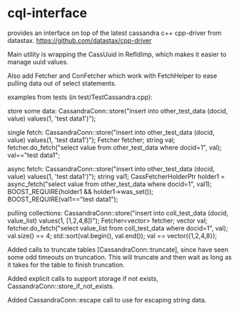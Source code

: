 cql-interface
=============

provides an interface on top of the latest cassandra c++ cpp-driver from datastax.
https://github.com/datastax/cpp-driver

Main utility is wrapping the CassUuid in RefIdImp, which makes it easier to manage uuid values. 

Also add Fetcher and ConFetcher which work with FetchHelper to ease pulling data out of select statements.


examples from tests (in test/TestCassandra.cpp):

store some data:
    CassandraConn::store("insert into other_test_data (docid, value) values(1, 'test data1')");

single fetch:
    CassandraConn::store("insert into other_test_data (docid, value) values(1, 'test data1')");
    Fetcher<string> fetcher;
    string val;
    fetcher.do_fetch("select value from other_test_data where docid=1", val);
    val=="test data1";

async fetch:
    CassandraConn::store("insert into other_test_data (docid, value) values(1, 'test data1')");
    string val1;
    CassFetcherHolderPtr holder1 = async_fetch("select value from other_test_data where docid=1", val1);
    BOOST_REQUIRE(holder1 && holder1->was_set());
    BOOST_REQUIRE(val1=="test data1");

pulling collections:
    CassandraConn::store("insert into coll_test_data (docid, value_list) values(1, [1,2,4,8])");
    Fetcher<vector<int>> fetcher;
    vector<int> val;
    fetcher.do_fetch("select value_list from coll_test_data where docid=1", val);
    val.size() == 4;
    std::sort(val.begin(), val.end());
    val == vector<int>({1,2,4,8});

Added calls to truncate tables [CassandraConn::truncate], since have seen some odd timeouts on truncation. This will truncate and then wait as long as it takes for the table to finish truncation.

Added explicit calls to support storage if not exists, CassandraConn::store_if_not_exists.

Added CassandraConn::escape call to use for escaping string data.

